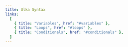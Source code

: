```yaml
---
title: Ulka Syntax
links:
  [
    { title: "Variables", href: "#variables" },
    { title: "Loops", href: "#loops" },
    { title: "Conditionals", href: "#conditionals" },
  ]
---
```

